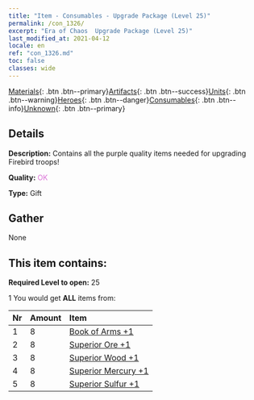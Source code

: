 ```yaml
---
title: "Item - Consumables - Upgrade Package (Level 25)"
permalink: /con_1326/
excerpt: "Era of Chaos  Upgrade Package (Level 25)"
last_modified_at: 2021-04-12
locale: en
ref: "con_1326.md"
toc: false
classes: wide
---
```

 [Materials](/Items/){: .btn .btn--primary}[Artifacts](/Items/Artifacts/){: .btn .btn--success}[Units](/Items/Units/){: .btn .btn--warning}[Heroes](/Items/Heroes/){: .btn .btn--danger}[Consumables](/Items/Consumables/){: .btn .btn--info}[Unknown](/Items/Unknown/){: .btn .btn--primary}

## Details
 **Description:** Contains all the purple quality items needed for upgrading Firebird troops!

 **Quality:** <span style="color: #DA70D6">OK</span>

 **Type:** Gift

## Gather

  None

## This item contains:

 **Required Level to open:** 25

 1 You would get **ALL** items  from:

  | Nr | Amount |     Item    |
  |:---|:-------|:------------|
  | 1 | 8 | [Book of Arms +1](/Items/mat_25/) | 
  | 2 | 8 | [Superior Ore +1](/Items/mat_19/) | 
  | 3 | 8 | [Superior Wood +1](/Items/mat_20/) | 
  | 4 | 8 | [Superior Mercury +1](/Items/mat_21/) | 
  | 5 | 8 | [Superior Sulfur +1](/Items/mat_22/) | 

